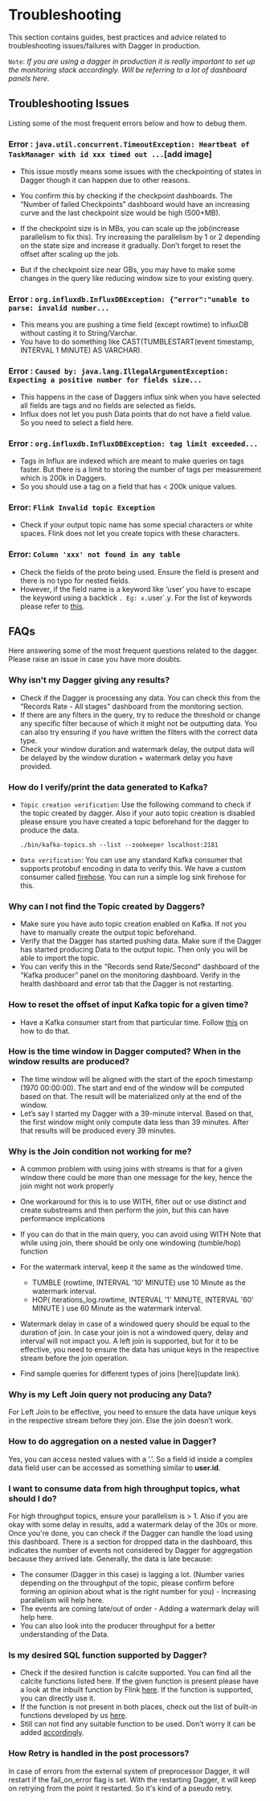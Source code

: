 # Troubleshooting

This section contains guides, best practices and advice related to troubleshooting issues/failures with Dagger in production.

`Note`: _If you are using a dagger in production it is really important to set up the monitoring stack accordingly. Will be referring to a lot of dashboard panels here._

## Troubleshooting Issues

Listing some of the most frequent errors below and how to debug them.

### Error : `java.util.concurrent.TimeoutException: Heartbeat of TaskManager with id xxx timed out ...`[add image]

- This issue mostly means some issues with the checkpointing of states in Dagger though it can happen due to other reasons.
- You confirm this by checking if the checkpoint dashboards. The “Number of failed Checkpoints” dashboard would have an increasing curve and the last checkpoint size would be high (500+MB).

- If the checkpoint size is in MBs, you can scale up the job(increase parallelism to fix this). Try increasing the parallelism by 1 or 2 depending on the state size and increase it gradually. Don’t forget to reset the offset after scaling up the job.
- But if the checkpoint size near GBs, you may have to make some changes in the query like reducing window size to your existing query.

### Error : `org.influxdb.InfluxDBException: {"error":"unable to parse: invalid number...`

- This means you are pushing a time field (except rowtime) to influxDB without casting it to String/Varchar.
- You have to do something like CAST(TUMBLESTART(event timestamp, INTERVAL 1 MINUTE) AS VARCHAR).

### Error : `Caused by: java.lang.IllegalArgumentException: Expecting a positive number for fields size...`

- This happens in the case of Daggers influx sink when you have selected all fields are tags and no fields are selected as fields.
- Influx does not let you push Data points that do not have a field value. So you need to select a field here.

### Error : `org.influxdb.InfluxDBException: tag limit exceeded...`

- Tags in Influx are indexed which are meant to make queries on tags faster. But there is a limit to storing the number of tags per measurement which is 200k in Daggers.
- So you should use a tag on a field that has < 200k unique values.

### Error: `Flink Invalid topic Exception`

- Check if your output topic name has some special characters or white spaces. Flink does not let you create topics with these characters.

### Error: `Column 'xxx' not found in any table`

- Check the fields of the proto being used. Ensure the field is present and there is no typo for nested fields.
- However, if the field name is a keyword like ‘user’ you have to escape the keyword using a backtick `. Eg: x.`user`.y. For the list of keywords please refer to [this](https://calcite.apache.org/docs/reference.html#keywords).

## FAQs

Here answering some of the most frequent questions related to the dagger.
Please raise an issue in case you have more doubts.

### Why isn't my Dagger giving any results?

- Check if the Dagger is processing any data. You can check this from the “Records Rate - All stages” dashboard from the monitoring section.
- If there are any filters in the query, try to reduce the threshold or change any specific filter because of which it might not be outputting data. You can also try ensuring if you have written the filters with the correct data type.
- Check your window duration and watermark delay, the output data will be delayed by the window duration + watermark delay you have provided.

### How do I verify/print the data generated to Kafka?

- `Topic creation verification`: Use the following command to check if the topic created by dagger. Also if your auto topic creation is disabled please ensure you have created a topic beforehand for the dagger to produce the data.

  ```
  ./bin/kafka-topics.sh --list --zookeeper localhost:2181
  ```

- `Data verification`: You can use any standard Kafka consumer that supports protobuf encoding in data to verify this. We have a custom consumer called [firehose](github.com/odpf/firehose). You can run a simple log sink firehose for this.

### Why can I not find the Topic created by Daggers?

- Make sure you have auto topic creation enabled on Kafka. If not you have to manually create the output topic beforehand.
- Verify that the Dagger has started pushing data. Make sure if the Dagger has started producing Data to the output topic. Then only you will be able to import the topic.
- You can verify this in the “Records send Rate/Second” dashboard of the “Kafka producer” panel on the monitoring dashboard. Verify in the health dashboard and error tab that the Dagger is not restarting.

### How to reset the offset of input Kafka topic for a given time?

- Have a Kafka consumer start from that particular time. Follow [this](https://stackoverflow.com/questions/47391586/kafka-0-11-reset-offset-for-consumer-group-by-to-datetime) on how to do that.

### How is the time window in Dagger computed? When in the window results are produced?

- The time window will be aligned with the start of the epoch timestamp (1970 00:00:00). The start and end of the window will be computed based on that. The result will be materialized only at the end of the window.
- Let’s say I started my Dagger with a 39-minute interval. Based on that, the first window might only compute data less than 39 minutes. After that results will be produced every 39 minutes.

### Why is the Join condition not working for me?

- A common problem with using joins with streams is that for a given window there could be more than one message for the key, hence the join might not work properly
- One workaround for this is to use WITH, filter out or use distinct and create substreams and then perform the join, but this can have performance implications
- If you can do that in the main query, you can avoid using WITH
  Note that while using join, there should be only one windowing (tumble/hop) function

- For the watermark interval, keep it the same as the windowed time.
  - TUMBLE (rowtime, INTERVAL '10' MINUTE) use 10 Minute as the watermark interval.
  - HOP( iterations_log.rowtime, INTERVAL '1' MINUTE, INTERVAL '60' MINUTE ) use 60 Minute as the watermark interval.
- Watermark delay in case of a windowed query should be equal to the duration of join. In case your join is not a windowed query, delay and interval will not impact you. A left join is supported, but for it to be effective, you need to ensure the data has unique keys in the respective stream before the join operation.
- Find sample queries for different types of joins [here](update link).

### Why is my Left Join query not producing any Data?

For Left Join to be effective, you need to ensure the data have unique keys in the respective stream before they join. Else the join doesn’t work.

### How to do aggregation on a nested value in Dagger?

Yes, you can access nested values with a ‘.’. So a field id inside a complex data field user can be accessed as something similar to **user.id**.

### I want to consume data from high throughput topics, what should I do?

For high throughput topics, ensure your parallelism is > 1. Also if you are okay with some delay in results, add a watermark delay of the 30s or more. Once you're done, you can check if the Dagger can handle the load using this dashboard. There is a section for dropped data in the dashboard, this indicates the number of events not considered by Dagger for aggregation because they arrived late. Generally, the data is late because:

- The consumer (Dagger in this case) is lagging a lot. (Number varies depending on the throughput of the topic, please confirm before forming an opinion about what is the right number for you) - Increasing parallelism will help here.
- The events are coming late/out of order - Adding a watermark delay will help here.
- You can also look into the producer throughput for a better understanding of the Data.

### Is my desired SQL function supported by Dagger?

- Check if the desired function is calcite supported. You can find all the calcite functions listed here. If the given function is present please have a look at the inbuilt function by Flink [here](https://ci.apache.org/projects/flink/flink-docs-release-1.9/dev/table/functions.html). If the function is supported, you can directly use it.
- If the function is not present in both places, check out the list of built-in functions developed by us [here](update-link).
- Still can not find any suitable function to be used. Don’t worry it can be added [accordingly](update-link).

### How Retry is handled in the post processors?

In case of errors from the external system of preprocessor Dagger, it will restart if the fail_on_error flag is set. With the restarting Dagger, it will keep on retrying from the point it restarted. So it's kind of a pseudo retry.
